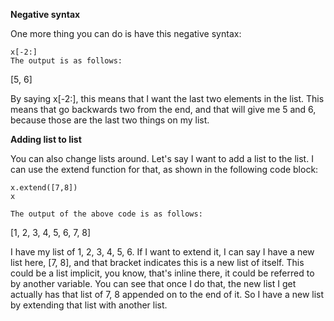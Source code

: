 **Negative syntax**

One more thing you can do is have this negative syntax:

```
x[-2:]
The output is as follows:

```
[5, 6]

By saying x[-2:], this means that I want the last two elements in the list. This means that go backwards two from the end, and that will give me 5 and 6, because those are the last two things on my list.

**Adding list to list**

You can also change lists around. Let's say I want to add a list to the list. I can use the extend function for that, as shown in the following code block:

```
x.extend([7,8])
x

The output of the above code is as follows:

```
[1, 2, 3, 4, 5, 6, 7, 8]

I have my list of 1, 2, 3, 4, 5, 6. If I want to extend it, I can say I have a new list here, [7, 8], and that bracket indicates this is a new list of itself. This could be a list implicit, you know, that's inline there, it could be referred to by another variable. You can see that once I do that, the new list I get actually has that list of 7, 8 appended on to the end of it. So I have a new list by extending that list with another list.
